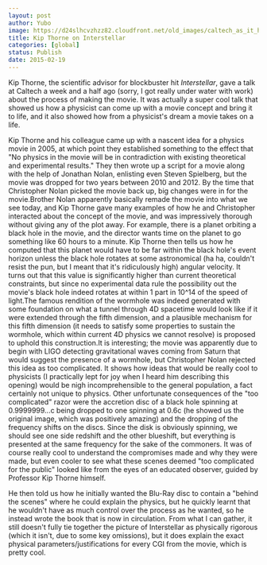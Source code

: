 ```yaml
---
layout: post
author: Yubo
image: https://d24slhcvzhzz82.cloudfront.net/old_images/caltech_as_it_happens/6a0105349b8251970b01b7c748632c970b.jpg
title: Kip Thorne on Interstellar 
categories: [global]
status: Publish
date: 2015-02-19
---
```


Kip Thorne, the scientific advisor for blockbuster hit *Interstellar*, gave a talk at Caltech a week and a half ago (sorry, I got really under water with work) about the process of making the movie. It was actually a super cool talk that showed us how a physicist can come up with a movie concept and bring it to life, and it also showed how from a physicist's dream a movie takes on a life.

Kip Thorne and his colleague came up with a nascent idea for a physics movie in 2005, at which point they established something to the effect that "No physics in the movie will be in contradiction with existing theoretical and experimental results." They then wrote up a script for a movie along with the help of Jonathan Nolan, enlisting even Steven Spielberg, but the movie was dropped for two years between 2010 and 2012. By the time that Christopher Nolan picked the movie back up, big changes were in for the movie.Brother Nolan apparently basically remade the movie into what we see today, and Kip Thorne gave many examples of how he and Christopher interacted about the concept of the movie, and was impressively thorough without giving any of the plot away. For example, there is a planet orbiting a black hole in the movie, and the director wants time on the planet to go something like 60 hours to a minute. Kip Thorne then tells us how he computed that this planet would have to be far within the black hole's event horizon unless the black hole rotates at some astronomical (ha ha, couldn't resist the pun, but I meant that it's ridiculously high) angular velocity. It turns out that this value is significantly higher than current theoretical constraints, but since no experimental data rule the possibility out the movie's black hole indeed rotates at within 1 part in 10^14 of the speed of light.The famous rendition of the wormhole was indeed generated with some foundation on what a tunnel through 4D spacetime would look like if it were extended through the fifth dimension, and a plausible mechanism for this fifth dimension (it needs to satisfy some properties to sustain the wormhole, which within current 4D physics we cannot resolve) is proposed to uphold this construction.It is interesting; the movie was apparently due to begin with LIGO detecting gravitational waves coming from Saturn that would suggest the presence of a wormhole, but Christopher Nolan rejected this idea as too complicated. It shows how ideas that would be really cool to physicists (I practically lept for joy when I heard him describing this opening) would be nigh incomprehensible to the general population, a fact certainly not unique to physics. Other unfortunate consequences of the "too complicated" razor were the accretion disc of a black hole spinning at 0.9999999...c being dropped to one spinning at 0.6c (he showed us the original image, which was positively amazing) and the dropping of the frequency shifts on the discs. Since the disk is obviously spinning, we should see one side redshift and the other blueshift, but everything is presented at the same frequency for the sake of the commoners. It was of course really cool to understand the compromises made and why they were made, but even cooler to see what these scenes deemed "too complicated for the public" looked like from the eyes of an educated observer, guided by Professor Kip Thorne himself.

He then told us how he initially wanted the Blu-Ray disc to contain a "behind the scenes" where he could explain the physics, but he quickly learnt that he wouldn't have as much control over the process as he wanted, so he instead wrote the book that is now in circulation. From what I can gather, it still doesn't fully tie together the picture of Interstellar as physically rigorous (which it isn't, due to some key omissions), but it does explain the exact physical parameters/justifications for every CGI from the movie, which is pretty cool.

